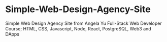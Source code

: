 # Simple-Web-Design-Agency-Site
Simple Web Design Agency Site from Angela Yu Full-Stack Web Developer Course; HTML, CSS, Javascript, Node, React, PostgreSQL, Web3 and DApps
